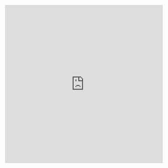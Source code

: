 <iframe src="https://www.desmos.com/calculator/ia2w8dhlvf?embed" width="500px" height="500px" style="border: 1px solid #ccc" frameborder=0></iframe>
